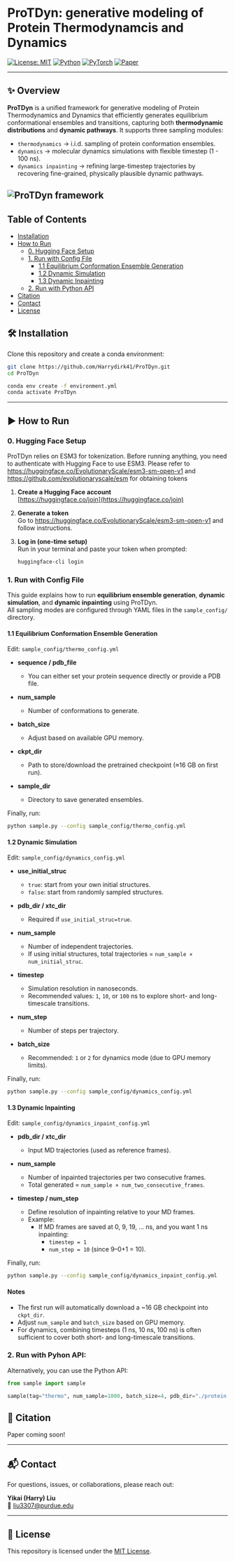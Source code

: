 # ProTDyn: generative modeling of Protein Thermodynamcis and Dynamics

[![License: MIT](https://img.shields.io/badge/License-MIT-green.svg)](LICENSE)
[![Python](https://img.shields.io/badge/python-3.10+-blue.svg)]()
[![PyTorch](https://img.shields.io/badge/PyTorch-2.0+-red.svg)]()
[![Paper](https://img.shields.io/badge/arXiv-ProTDyn-blue)](https://arxiv.org/abs/XXXX.XXXXX)

---

## ✨ Overview

**ProTDyn** is a unified framework for generative modeling of Protein Thermodynamics and Dynamics that efficiently generates equilibrium conformational ensembles and transitions, capturing both **thermodynamic distributions** and **dynamic pathways**. It supports three sampling modules:  
  - `thermodynamics` → i.i.d. sampling of protein conformation ensembles.  
  - `dynamics` → molecular dynamics simulations with flexible timestep (1 - 100 ns).  
  - `dynamics inpainting` → refining large-timestep trajectories by recovering fine-grained, physically plausible dynamic pathways. 

![ProTDyn framework](assets/fig_head.jpg)
---
## Table of Contents
- [Installation](#-installation)
- [How to Run](#️-how-to-run)
  - [0. Hugging Face Setup](#0-hugging-face-setup)
  - [1. Run with Config File](#1-run-with-config-file)
    - [1.1 Equilibrium Conformation Ensemble Generation](#11-equilibrium-conformation-ensemble-generation)
    - [1.2 Dynamic Simulation](#12-dynamic-simulation)
    - [1.3 Dynamic Inpainting](#13-dynamic-inpainting)
  - [2. Run with Python API](#2-run-with-pyhon-api)
- [Citation](#-citation)
- [Contact](#-contact)
- [License](#-license)

## 🛠 Installation

Clone this repository and create a conda environment:

```bash
git clone https://github.com/Harrydirk41/ProTDyn.git
cd ProTDyn

conda env create -f environment.yml
conda activate ProTDyn
```
---

## ▶️ How to Run
### 0. Hugging Face Setup
ProTDyn relies on ESM3 for tokenization. Before running anything, you need to authenticate with Hugging Face to use ESM3. Please refer to https://huggingface.co/EvolutionaryScale/esm3-sm-open-v1 and https://github.com/evolutionaryscale/esm for obtaining tokens

1. **Create a Hugging Face account**  
   [https://huggingface.co/join](https://huggingface.co/join)

2. **Generate a token**  
   Go to https://huggingface.co/EvolutionaryScale/esm3-sm-open-v1 and follow instructions.

3. **Log in (one-time setup)**  
   Run in your terminal and paste your token when prompted:
   ```bash
   huggingface-cli login
### 1. Run with Config File

This guide explains how to run **equilibrium ensemble generation**, **dynamic simulation**, and **dynamic inpainting** using ProTDyn.  
All sampling modes are configured through YAML files in the `sample_config/` directory.


#### 1.1 Equilibrium Conformation Ensemble Generation

Edit: `sample_config/thermo_config.yml`

- **sequence / pdb_file**  
  - You can either set your protein sequence directly or provide a PDB file.  

- **num_sample**  
  - Number of conformations to generate.  

- **batch_size**  
  - Adjust based on available GPU memory.  

- **ckpt_dir**  
  - Path to store/download the pretrained checkpoint (≈16 GB on first run).  

- **sample_dir**  
  - Directory to save generated ensembles.  

Finally, run: 
```bash
python sample.py --config sample_config/thermo_config.yml
```

#### 1.2 Dynamic Simulation

Edit: `sample_config/dynamics_config.yml`

- **use_initial_struc**  
  - `true`: start from your own initial structures.  
  - `false`: start from randomly sampled structures.  

- **pdb_dir / xtc_dir**  
  - Required if `use_initial_struc=true`.  

- **num_sample**  
  - Number of independent trajectories.  
  - If using initial structures, total trajectories = `num_sample × num_initial_struc`.  

- **timestep**  
  - Simulation resolution in nanoseconds.  
  - Recommended values: `1`, `10`, or `100` ns to explore short- and long-timescale transitions.  

- **num_step**  
  - Number of steps per trajectory.  

- **batch_size**  
  - Recommended: `1` or `2` for dynamics mode (due to GPU memory limits).  

Finally, run: 
```bash
python sample.py --config sample_config/dynamics_config.yml
```

#### 1.3 Dynamic Inpainting

Edit: `sample_config/dynamics_inpaint_config.yml`

- **pdb_dir / xtc_dir**  
  - Input MD trajectories (used as reference frames).  

- **num_sample**  
  - Number of inpainted trajectories per two consecutive frames.  
  - Total generated = `num_sample × num_two_consecutive_frames`.  

- **timestep / num_step**  
  - Define resolution of inpainting relative to your MD frames.  
  - Example:  
    - If MD frames are saved at 0, 9, 19, … ns, and you want 1 ns inpainting:  
      - `timestep = 1`  
      - `num_step = 10` (since 9–0+1 = 10).


Finally, run: 
```bash
python sample.py --config sample_config/dynamics_inpaint_config.yml
```

#### Notes
- The first run will automatically download a ~16 GB checkpoint into `ckpt_dir`.  
- Adjust `num_sample` and `batch_size` based on GPU memory.  
- For dynamics, combining timesteps (1 ns, 10 ns, 100 ns) is often sufficient to cover both short- and long-timescale transitions.





### 2. Run with Pyhon API:
Alternatively, you can use the Python API:
```python
from sample import sample

sample(tag="thermo", num_sample=1000, batch_size=4, pdb_dir="./protein.pdb")
```



## 📖 Citation

Paper coming soon!

---

## 📬 Contact

For questions, issues, or collaborations, please reach out:  

**Yikai (Harry) Liu**  
📧 liu3307@purdue.edu    

---

## 📜 License

This repository is licensed under the [MIT License](LICENSE).
